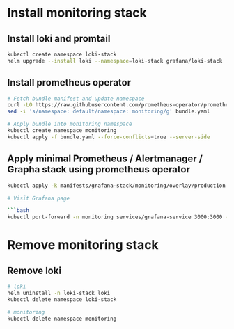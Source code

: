 # Install monitoring stack

## Install loki and promtail

```bash
kubectl create namespace loki-stack
helm upgrade --install loki --namespace=loki-stack grafana/loki-stack
```

## Install prometheus operator

```bash
# Fetch bundle manifest and update namespace
curl -LO https://raw.githubusercontent.com/prometheus-operator/prometheus-operator/v0.52.0/bundle.yaml
sed -i 's/namespace: default/namespace: monitoring/g' bundle.yaml

# Apply bundle into monitoring namespace
kubectl create namespace monitoring
kubectl apply -f bundle.yaml --force-conflicts=true --server-side
```

## Apply minimal Prometheus / Alertmanager / Grapha stack using prometheus operator

````bash
kubectl apply -k manifests/grafana-stack/monitoring/overlay/production

# Visit Grafana page

```bash
kubectl port-forward -n monitoring services/grafana-service 3000:3000 --address 0.0.0.0
````

# Remove monitoring stack

## Remove loki

```bash
# loki
helm uninstall -n loki-stack loki
kubectl delete namespace loki-stack

# monitoring
kubectl delete namespace monitoring
```
